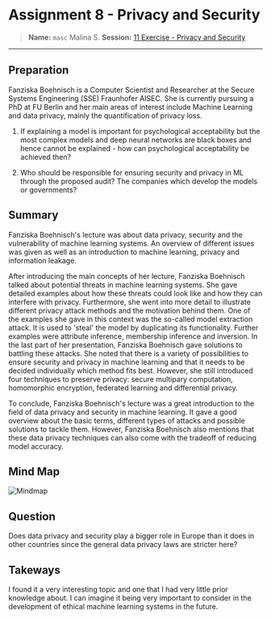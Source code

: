 # Assignment 8 - Privacy and Security
> **Name:** `masc` Malina S.
> **Session:** [11 Exercise - Privacy and Security](https://github.com/FUB-HCC/hcds-winter-2020/wiki/11_exercise)   
----

## Preparation

Fanziska Boehnisch is a Computer Scientist and Researcher at the Secure Systems Engineering (SSE) Fraunhofer AISEC. She is currently pursuing a PhD at FU Berlin and her main areas of interest include Machine Learning and data privacy, mainly the quantification of privacy loss. 

1. If explaining a model is important for psychological acceptability but the most complex models and deep neural networks are black boxes and hence cannot be explained - how can psychological acceptability be achieved then?

2. Who should be responsible for ensuring security and privacy in ML through the proposed audit? The companies which develop the models or governments?

 ## Summary
Fanziska Boehnisch's lecture was about data privacy, security and the vulnerability of machine learning systems. An overview of different issues was given as well as an introduction to machine learning, privacy and information leakage.  

After introducing the main concepts of her lecture, Fanziska Boehnisch talked about potential threats in machine learning systems. She gave detailed examples about how these threats could look like and how they can interfere with privacy. Furthermore, she went into more detail to illustrate different privacy attack methods and the motivation behind them. One of the examples she gave in this context was the so-called model extraction attack. It is used to 'steal' the model by duplicating its functionality. Further examples were attribute inference, membership inference and inversion.
In the last part of her presentation, Fanziska Boehnisch gave solutions to battling these attacks. She noted that there is a variety of possibilities to ensure security and privacy in machine learning and that it needs to be decided individually which method fits best. However, she still introduced four techniques to preserve privacy: secure multipary computation, homomorphic encryption, federated learning and differential privacy. 

To conclude, Fanziska Boehnisch's lecture was a great introduction to the field of data privacy and security in machine learning. It gave a good overview about the basic terms, different types of attacks and possible solutions to tackle them. However, Fanziska Boehnisch also mentions that these data privacy techniques can also come with the tradeoff of reducing model accuracy.


## Mind Map
![Mindmap](masc_mind_map.png)

## Question
Does data privacy and security play a bigger role in Europe than it does in other countries since the general data privacy laws are stricter here?  

## Takeways
I found it a very interesting topic and one that I had very little prior knowledge about. I can imagine it being very important to consider in the development of ethical machine learning systems in the future.
